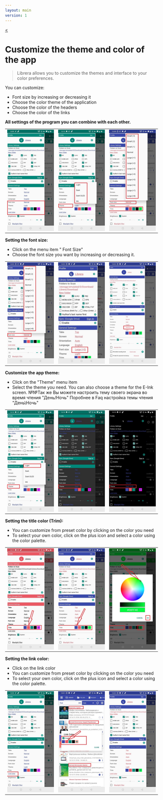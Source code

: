```yaml
---
layout: main
version: 1
---
```

[<](/wiki/faq)

# Customize the theme and color of the app


> Librera allows you to customize the themes and interface to your color preferences.

You can customize:

* Font size by increasing or decreasing it
* Choose the color theme of the application
* Choose the color of the headers
* Choose the color of the links

**All settings of the program you can combine with each other.**


||||
|-|-|-|
|![](1.jpg)|![](2.jpg)|![](3.jpg)|


**Setting the font size:**

* Click on the menu item " Font Size"
* Choose the font size you want by increasing or decreasing it.

||||
|-|-|-|
|![](34.jpg)|![](32.jpg)|![](33.jpg)|


**Customize the app theme:**

* Click on the "Theme" menu item
* Select the theme you need. You can also choose a theme for the E-Ink screen.
№№Так же Вы можете настроить тему своего экрана во время чтения "День/Ночь" Поробнее в Faq настройка темы чтения "День\Ночь"  

||||
|-|-|-|
|![](21.jpg)|![](22.jpg)|![](23.jpg)|


**Setting the title color (Trim):**
* You can customize from preset color by clicking on the color you need
* To select your own color, click on the plus icon and select a color using the color palette.

||||
|-|-|-|
|![](11.jpg)|![](12.jpg)|![](13.jpg)|

**Setting the link color:**
* Click on the link color
* You can customize from preset color by clicking on the color you need
* To select your own color, click on the plus icon and select a color using the color palette.

||||
|-|-|-|
|![](41.jpg)|![](42.jpg)|![](43.jpg)|






